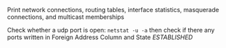Print network connections, routing tables, interface statistics, masquerade connections, and multicast memberships

Check whether a udp port is open:
	`netstat -u -a`
	then check if there any ports written in Foreign Address Column and State *ESTABLISHED*